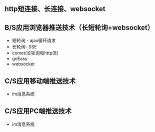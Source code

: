 ## http短连接、长连接、websocket

##  B/S应用浏览器推送技术（长短轮询+websocket）

- 短轮询 - ajax循环请求
- 长轮询- SSE
- comet(长轮询和http流)
- goEasy
- websocket

## C/S应用移动端推送技术

- im消息系统

## C/S应用PC端推送技术

- im消息系统